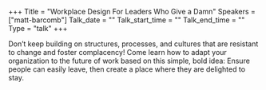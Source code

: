 +++
Title = "Workplace Design For Leaders Who Give a Damn"
Speakers = ["matt-barcomb"]
Talk_date = ""
Talk_start_time = ""
Talk_end_time = ""
Type = "talk"
+++

Don’t keep building on structures, processes, and cultures that are resistant to change and foster complacency! Come learn how to adapt your organization to the future of work based on this simple, bold idea: Ensure people can easily leave, then create a place where they are delighted to stay.
